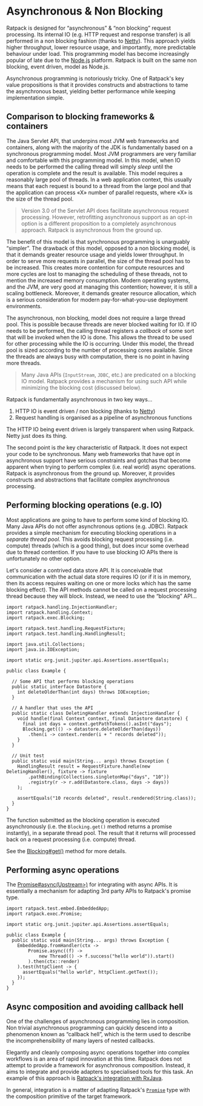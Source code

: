 # Asynchronous & Non Blocking

Ratpack is designed for “asynchronous” & “non blocking” request processing.
Its internal IO (e.g. HTTP request and response transfer) is all performed in a non blocking fashion (thanks to [Netty](http://netty.io/)).
This approach yields higher throughput, lower resource usage, and importantly, more predictable behaviour under load.
This programming model has become increasingly popular of late due to the [Node.js](http://nodejs.org) platform.
Ratpack is built on the same non blocking, event driven, model as Node.js.

Asynchronous programming is notoriously tricky.
One of Ratpack's key value propositions is that it provides constructs and abstractions to tame the asynchronous beast, yielding better performance while keeping implementation simple.

## Comparison to blocking frameworks & containers

The Java Servlet API, that underpins most JVM web frameworks and containers, along with the majority of the JDK is fundamentally based on a synchronous programming model.
Most JVM programmers are very familiar and comfortable with this programming model.
In this model, when IO needs to be performed the calling thread will simply _sleep_ until the operation is complete and the result is available.
This model requires a reasonably large pool of threads.
In a web application context, this usually means that each request is bound to a thread from the large pool and that the application can process «X» number of parallel requests, where «X» is the size of the thread pool.

> Version 3.0 of the Servlet API does facilitate asynchronous request processing.
> However, retrofitting asynchronous support as an opt-in option is a different proposition to a completely asynchronous approach.
> Ratpack is asynchronous from the ground up.

The benefit of this model is that synchronous programming is unarguably “simpler”.
The drawback of this model, opposed to a non blocking model, is that it demands greater resource usage and yields lower throughput.
In order to serve more requests in parallel, the size of the thread pool has to be increased.
This creates more contention for compute resources and more cycles are lost to managing the scheduling of these threads, not to mention the increased memory consumption.
Modern operating systems, and the JVM, are very good at managing this contention; however, it is still a scaling bottleneck.
Moreover, it demands greater resource allocation, which is a serious consideration for modern pay-for-what-you-use deployment environments.

The asynchronous, non blocking, model does not require a large thread pool.
This is possible because threads are never blocked waiting for IO.
If IO needs to be performed, the calling thread registers a _callback_ of some sort that will be invoked when the IO is done.
This allows the thread to be used for other processing while the IO is occurring.
Under this model, the thread pool is sized according to the number of processing cores available.
Since the threads are always busy with computation, there is no point in having more threads.

> Many Java APIs (`InputStream`, `JDBC`, etc.) are predicated on a blocking IO model.
> Ratpack provides a mechanism for using such API while minimizing the blocking cost (discussed below).

Ratpack is fundamentally asynchronous in two key ways…

1. HTTP IO is event driven / non blocking (thanks to [Netty](http://netty.io/))
2. Request handling is organised as a pipeline of asynchronous functions

The HTTP IO being event driven is largely transparent when using Ratpack.
Netty just does its thing.

The second point is _the_ key characteristic of Ratpack.
It does not expect your code to be synchronous.
Many web frameworks that have opt in asynchronous support have serious constraints and gotchas that become apparent when trying to perform complex (i.e. real world) async operations.
Ratpack is asynchronous from the ground up.
Moreover, it provides constructs and abstractions that facilitate complex asynchronous processing.

## Performing blocking operations (e.g. IO)

Most applications are going to have to perform some kind of blocking IO.
Many Java APIs do not offer asynchronous options (e.g. JDBC).
Ratpack provides a simple mechanism for executing blocking operations in a _separate thread pool_.
This avoids blocking request processing (i.e. compute) threads (which is a good thing), but does incur some overhead due to thread contention.
If you have to use blocking IO APIs there is unfortunately no other option.

Let's consider a contrived data store API.
It is conceivable that communication with the actual data store requires IO (or if it is in memory, then its access requires waiting on one or more locks which has the same blocking effect).
The API methods cannot be called on a request processing thread because they will block.
Instead, we need to use the “blocking” API…

```language-java
import ratpack.handling.InjectionHandler;
import ratpack.handling.Context;
import ratpack.exec.Blocking;

import ratpack.test.handling.RequestFixture;
import ratpack.test.handling.HandlingResult;

import java.util.Collections;
import java.io.IOException;

import static org.junit.jupiter.api.Assertions.assertEquals;

public class Example {

  // Some API that performs blocking operations
  public static interface Datastore {
    int deleteOlderThan(int days) throws IOException;
  }

  // A handler that uses the API
  public static class DeletingHandler extends InjectionHandler {
    void handle(final Context context, final Datastore datastore) {
      final int days = context.getPathTokens().asInt("days");
      Blocking.get(() -> datastore.deleteOlderThan(days))
        .then(i -> context.render(i + " records deleted"));
    }
  }

  // Unit test
  public static void main(String... args) throws Exception {
    HandlingResult result = RequestFixture.handle(new DeletingHandler(), fixture -> fixture
        .pathBinding(Collections.singletonMap("days", "10"))
        .registry(r -> r.add(Datastore.class, days -> days))
    );

    assertEquals("10 records deleted", result.rendered(String.class));
  }
}
```

The function submitted as the blocking operation is executed asynchronously (i.e. the `Blocking.get()` method returns a promise instantly), in a separate thread pool.
The result that it returns will processed back on a request processing (i.e. compute) thread.

See the [Blocking#get()](api/ratpack/exec/Blocking.html#get%28ratpack.func.Factory%29) method for more details.

## Performing async operations

The [Promise#async(Upstream<T>>)](api/ratpack/exec/Promise.html#async%28ratpack.exec.Upstream%29) for integrating with async APIs.
It is essentially a mechanism for adapting 3rd party APIs to Ratpack's promise type.

```language-java
import ratpack.test.embed.EmbeddedApp;
import ratpack.exec.Promise;

import static org.junit.jupiter.api.Assertions.assertEquals;

public class Example {
  public static void main(String... args) throws Exception {
    EmbeddedApp.fromHandler(ctx ->
        Promise.async((f) ->
            new Thread(() -> f.success("hello world")).start()
        ).then(ctx::render)
    ).test(httpClient -> {
      assertEquals("hello world", httpClient.getText());
    });
  }
}
```

## Async composition and avoiding callback hell

One of the challenges of asynchronous programming lies in composition.
Non trivial asynchronous programming can quickly descend into a phenomenon known as “callback hell”, which is the term used to describe the incomprehensibility of many layers of nested callbacks.

Elegantly and cleanly composing async operations together into complex workflows is an area of rapid innovation at this time.
Ratpack does not attempt to provide a framework for asynchronous composition.
Instead, it aims to integrate and provide adapters to specialised tools for this task.
An example of this approach is [Ratpack's integration with RxJava](rxjava.html).

In general, integration is a matter of adapting Ratpack's [`Promise`](api/ratpack/exec/Promise.html) type with the composition primitive of the target framework.
